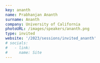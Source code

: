 ```yaml
---
key: ananth 
name: Prabhanjan Ananth
surname: Ananth
company: University of California
photoURL: /images/speakers/ananth.png
type: invited
website: '/2023/sessions/invited_ananth'
# socials:
#   - link: 
#     name: Site
---
```


